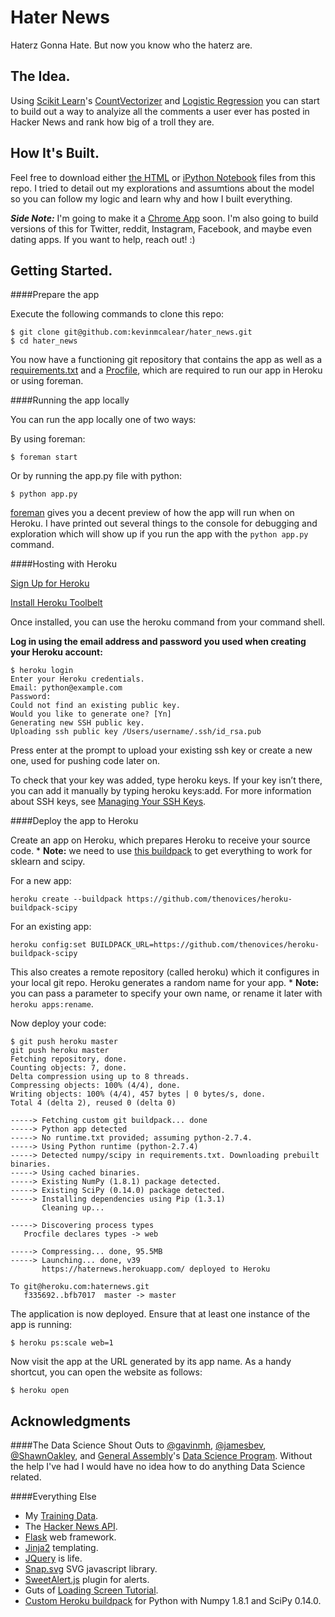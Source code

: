  
Hater News
==========

Haterz Gonna Hate. But now you know who the haterz are.

The Idea.
---------
Using [Scikit Learn](http://scikit-learn.org/stable/)'s [CountVectorizer](http://scikit-learn.org/stable/modules/generated/sklearn.feature_extraction.text.CountVectorizer.html) and [Logistic Regression](http://scikit-learn.org/stable/modules/generated/sklearn.linear_model.LogisticRegression.html) you can start to build out a way to analyize all the comments a user ever has posted in Hacker News and rank how big of a troll they are.


How It's Built.
---------

Feel free to download either [the HTML](https://github.com/kevinmcalear/hater_news/blob/master/haterz_classification.html) or [iPython Notebook](https://github.com/kevinmcalear/hater_news/blob/master/haterz_classification.ipynb) files from this repo. I tried to detail out my explorations and assumtions about the model so you can follow my logic and learn why and how I built everything.

***Side Note:*** I'm going to make it a [Chrome App](https://developer.chrome.com/extensions/getstarted) soon. I'm also going to build versions of this for Twitter, reddit, Instagram, Facebook, and maybe even dating apps. If you want to help, reach out! :)


Getting Started.
---------

####Prepare the app

Execute the following commands to clone this repo:

	$ git clone git@github.com:kevinmcalear/hater_news.git
	$ cd hater_news

You now have a functioning git repository that contains the app as well as a [requirements.txt](https://github.com/kevinmcalear/hater_news/blob/master/requirements.txt) and a [Procfile](https://github.com/kevinmcalear/hater_news/blob/master/Procfile), which are required to run our app in Heroku or using foreman.

####Running the app locally

You can run the app locally one of two ways:

By using foreman:

	$ foreman start

Or by running the app.py file with python:
	
	$ python app.py
	
[foreman](https://github.com/ddollar/foreman) gives you a decent preview of how the app will run when on Heroku. I have printed out several things to the console for debugging and exploration which will show up if you run the app with the `python app.py` command.

####Hosting with Heroku

[Sign Up for Heroku](https://id.heroku.com/signup)

[Install Heroku Toolbelt](https://toolbelt.heroku.com/osx)

Once installed, you can use the heroku command from your command shell.

**Log in using the email address and password you used when creating your Heroku account:**

	$ heroku login
	Enter your Heroku credentials.
	Email: python@example.com
	Password:
	Could not find an existing public key.
	Would you like to generate one? [Yn]
	Generating new SSH public key.
	Uploading ssh public key /Users/username/.ssh/id_rsa.pub
	
Press enter at the prompt to upload your existing ssh key or create a new one, used for pushing code later on.

To check that your key was added, type heroku keys. If your key isn’t there, you can add it manually by typing heroku keys:add. For more information about SSH keys, see [Managing Your SSH Keys](https://devcenter.heroku.com/articles/keys).


####Deploy the app to Heroku

Create an app on Heroku, which prepares Heroku to receive your source code. * **Note:** we need to use [this buildpack](https://github.com/thenovices/heroku-buildpack-scipy) to get everything to work for sklearn and scipy.

For a new app:

	heroku create --buildpack https://github.com/thenovices/heroku-buildpack-scipy

For an existing app:

	heroku config:set BUILDPACK_URL=https://github.com/thenovices/heroku-buildpack-scipy

This also creates a remote repository (called heroku) which it configures in your local git repo. Heroku generates a random name for your app.  * **Note:**  you can pass a parameter to specify your own name, or rename it later with `heroku apps:rename`.

Now deploy your code:

	$ git push heroku master
	git push heroku master
	Fetching repository, done.
	Counting objects: 7, done.
	Delta compression using up to 8 threads.
	Compressing objects: 100% (4/4), done.
	Writing objects: 100% (4/4), 457 bytes | 0 bytes/s, done.
	Total 4 (delta 2), reused 0 (delta 0)

	-----> Fetching custom git buildpack... done
	-----> Python app detected
	-----> No runtime.txt provided; assuming python-2.7.4.
	-----> Using Python runtime (python-2.7.4)
	-----> Detected numpy/scipy in requirements.txt. Downloading prebuilt binaries.
	-----> Using cached binaries.
	-----> Existing NumPy (1.8.1) package detected.
	-----> Existing SciPy (0.14.0) package detected.
	-----> Installing dependencies using Pip (1.3.1)
	       Cleaning up...

	-----> Discovering process types
       Procfile declares types -> web

	-----> Compressing... done, 95.5MB
	-----> Launching... done, v39
	       https://haternews.herokuapp.com/ deployed to Heroku

	To git@heroku.com:haternews.git
	   f335692..bfb7017  master -> master

The application is now deployed. Ensure that at least one instance of the app is running:

	$ heroku ps:scale web=1

Now visit the app at the URL generated by its app name. As a handy shortcut, you can open the website as follows:

	$ heroku open
	
Acknowledgments
---------------
####The Data Science
Shout Outs to [@gavinmh](https://github.com/gavinmh), [@jamesbev](https://github.com/jamesbev), [@ShawnOakley](https://github.com/ShawnOakley), and [General Assembly](https://generalassemb.ly/)'s [Data Science Program](https://generalassemb.ly/education/data-science). Without the help I've had I would have no idea how to do anything Data Science related.

####Everything Else
* My [Training Data](https://www.kaggle.com/c/detecting-insults-in-social-commentary/data).
* The [Hacker News API](https://github.com/HackerNews/API).
* [Flask](http://flask.pocoo.org/) web framework.
* [Jinja2](http://jinja.pocoo.org/docs/dev/) templating.
* [JQuery](http://jquery.com/) is life.
* [Snap.svg](http://snapsvg.io/) SVG javascript library.
* [SweetAlert.js](https://github.com/t4t5/sweetalert) plugin for alerts.
* Guts of [Loading Screen Tutorial](http://tympanus.net/codrops/2014/04/23/page-loading-effects/).
* [Custom Heroku buildpack](https://github.com/thenovices/heroku-buildpack-scipy) for Python with Numpy 1.8.1 and SciPy 0.14.0.